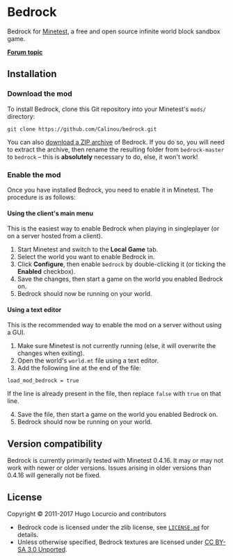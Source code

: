 # Bedrock

Bedrock for [Minetest](https://www.minetest.net/), a free and open source infinite
world block sandbox game.

[**Forum topic**](https://forum.minetest.net/viewtopic.php?f=11&t=9231)

## Installation

### Download the mod

To install Bedrock, clone this Git repository into your Minetest's `mods/`
directory:

```
git clone https://github.com/Calinou/bedrock.git
```

You can also
[download a ZIP archive](https://github.com/Calinou/bedrock/archive/master.zip)
of Bedrock. If you do so, you will need to extract the archive, then rename
the resulting folder from `bedrock-master` to `bedrock` – this is
**absolutely** necessary to do, else, it won't work!

### Enable the mod

Once you have installed Bedrock, you need to enable it in Minetest.
The procedure is as follows:

#### Using the client's main menu

This is the easiest way to enable Bedrock when playing in singleplayer
(or on a server hosted from a client).

1. Start Minetest and switch to the **Local Game** tab.
2. Select the world you want to enable Bedrock in.
3. Click **Configure**, then enable `bedrock` by double-clicking it
   (or ticking the **Enabled** checkbox).
4. Save the changes, then start a game on the world you enabled Bedrock on.
5. Bedrock should now be running on your world.

#### Using a text editor

This is the recommended way to enable the mod on a server without using a GUI.

1. Make sure Minetest is not currently running (else, it will overwrite
   the changes when exiting).
2. Open the world's `world.mt` file using a text editor.
3. Add the following line at the end of the file:

```
load_mod_bedrock = true
```

If the line is already present in the file, then replace `false` with `true` on that line.

4. Save the file, then start a game on the world you enabled Bedrock on.
5. Bedrock should now be running on your world.

## Version compatibility

Bedrock is currently primarily tested with Minetest 0.4.16.
It may or may not work with newer or older versions. Issues arising in older
versions than 0.4.16 will generally not be fixed.

## License

Copyright © 2011-2017 Hugo Locurcio and contributors

- Bedrock code is licensed under the zlib license, see
  [`LICENSE.md`](LICENSE.md) for details.
- Unless otherwise specified, Bedrock textures are licensed under
  [CC BY-SA 3.0 Unported](https://creativecommons.org/licenses/by-sa/3.0/).
